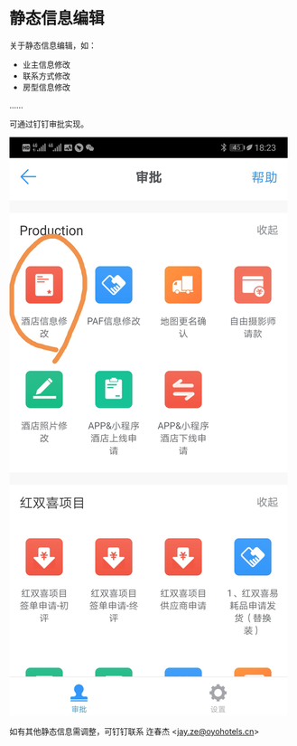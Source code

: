 # 静态信息编辑

关于静态信息编辑，如：

* 业主信息修改
* 联系方式修改
* 房型信息修改

……

可通过钉钉审批实现。

![](../.gitbook/assets/image%20%28175%29.png)

如有其他静态信息需调整，可钉钉联系 迮春杰 &lt;jay.ze@oyohotels.cn&gt;

